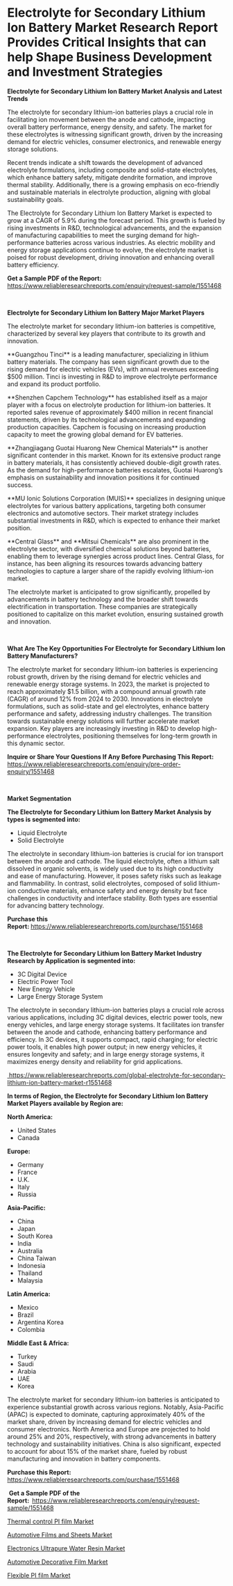<p><h1>Electrolyte for Secondary Lithium Ion Battery Market Research Report Provides Critical Insights that can help Shape Business Development and Investment Strategies</h1></p><p><strong>Electrolyte for Secondary Lithium Ion Battery Market Analysis and Latest Trends</strong></p>
<p><p>The electrolyte for secondary lithium-ion batteries plays a crucial role in facilitating ion movement between the anode and cathode, impacting overall battery performance, energy density, and safety. The market for these electrolytes is witnessing significant growth, driven by the increasing demand for electric vehicles, consumer electronics, and renewable energy storage solutions. </p><p>Recent trends indicate a shift towards the development of advanced electrolyte formulations, including composite and solid-state electrolytes, which enhance battery safety, mitigate dendrite formation, and improve thermal stability. Additionally, there is a growing emphasis on eco-friendly and sustainable materials in electrolyte production, aligning with global sustainability goals.</p><p>The Electrolyte for Secondary Lithium Ion Battery Market is expected to grow at a CAGR of 5.9% during the forecast period. This growth is fueled by rising investments in R&D, technological advancements, and the expansion of manufacturing capabilities to meet the surging demand for high-performance batteries across various industries. As electric mobility and energy storage applications continue to evolve, the electrolyte market is poised for robust development, driving innovation and enhancing overall battery efficiency.</p></p>
<p><strong>Get a Sample PDF of the Report:&nbsp;</strong> <a href="https://www.reliableresearchreports.com/enquiry/request-sample/1551468?utm_campaign=115&utm_medium=2&utm_source=Github&utm_content=ia&utm_term=01022025&utm_id=electrolyte-for-secondary-lithium-ion-battery">https://www.reliableresearchreports.com/enquiry/request-sample/1551468</a></p>
<p>&nbsp;</p>
<p><strong>Electrolyte for Secondary Lithium Ion Battery Major Market Players</strong></p>
<p><p>The electrolyte market for secondary lithium-ion batteries is competitive, characterized by several key players that contribute to its growth and innovation.</p><p>**Guangzhou Tinci** is a leading manufacturer, specializing in lithium battery materials. The company has seen significant growth due to the rising demand for electric vehicles (EVs), with annual revenues exceeding $500 million. Tinci is investing in R&D to improve electrolyte performance and expand its product portfolio.</p><p>**Shenzhen Capchem Technology** has established itself as a major player with a focus on electrolyte production for lithium-ion batteries. It reported sales revenue of approximately $400 million in recent financial statements, driven by its technological advancements and expanding production capacities. Capchem is focusing on increasing production capacity to meet the growing global demand for EV batteries.</p><p>**Zhangjiagang Guotai Huarong New Chemical Materials** is another significant contender in this market. Known for its extensive product range in battery materials, it has consistently achieved double-digit growth rates. As the demand for high-performance batteries escalates, Guotai Huarong’s emphasis on sustainability and innovation positions it for continued success.</p><p>**MU Ionic Solutions Corporation (MUIS)** specializes in designing unique electrolytes for various battery applications, targeting both consumer electronics and automotive sectors. Their market strategy includes substantial investments in R&D, which is expected to enhance their market position.</p><p>**Central Glass** and **Mitsui Chemicals** are also prominent in the electrolyte sector, with diversified chemical solutions beyond batteries, enabling them to leverage synergies across product lines. Central Glass, for instance, has been aligning its resources towards advancing battery technologies to capture a larger share of the rapidly evolving lithium-ion market.</p><p>The electrolyte market is anticipated to grow significantly, propelled by advancements in battery technology and the broader shift towards electrification in transportation. These companies are strategically positioned to capitalize on this market evolution, ensuring sustained growth and innovation.</p></p>
<p>&nbsp;</p>
<p><strong>What Are The Key Opportunities For Electrolyte for Secondary Lithium Ion Battery Manufacturers?</strong></p>
<p><p>The electrolyte market for secondary lithium-ion batteries is experiencing robust growth, driven by the rising demand for electric vehicles and renewable energy storage systems. In 2023, the market is projected to reach approximately $1.5 billion, with a compound annual growth rate (CAGR) of around 12% from 2024 to 2030. Innovations in electrolyte formulations, such as solid-state and gel electrolytes, enhance battery performance and safety, addressing industry challenges. The transition towards sustainable energy solutions will further accelerate market expansion. Key players are increasingly investing in R&D to develop high-performance electrolytes, positioning themselves for long-term growth in this dynamic sector.</p></p>
<p><strong>Inquire or Share Your Questions If Any Before Purchasing This Report:</strong> <a href="https://www.reliableresearchreports.com/enquiry/pre-order-enquiry/1551468?utm_campaign=115&utm_medium=2&utm_source=Github&utm_content=ia&utm_term=01022025&utm_id=electrolyte-for-secondary-lithium-ion-battery">https://www.reliableresearchreports.com/enquiry/pre-order-enquiry/1551468</a></p>
<p>&nbsp;</p>
<p><strong>Market Segmentation</strong></p>
<p><strong>The Electrolyte for Secondary Lithium Ion Battery Market Analysis by types is segmented into:</strong></p>
<p><ul><li>Liquid Electrolyte</li><li>Solid Electrolyte</li></ul></p>
<p><p>The electrolyte in secondary lithium-ion batteries is crucial for ion transport between the anode and cathode. The liquid electrolyte, often a lithium salt dissolved in organic solvents, is widely used due to its high conductivity and ease of manufacturing. However, it poses safety risks such as leakage and flammability. In contrast, solid electrolytes, composed of solid lithium-ion conductive materials, enhance safety and energy density but face challenges in conductivity and interface stability. Both types are essential for advancing battery technology.</p></p>
<p><strong>Purchase this Report:&nbsp;</strong><a href="https://www.reliableresearchreports.com/purchase/1551468?utm_campaign=115&utm_medium=2&utm_source=Github&utm_content=ia&utm_term=01022025&utm_id=electrolyte-for-secondary-lithium-ion-battery">https://www.reliableresearchreports.com/purchase/1551468</a></p>
<p>&nbsp;</p>
<p><strong>The Electrolyte for Secondary Lithium Ion Battery Market Industry Research by Application is segmented into:</strong></p>
<p><ul><li>3C Digital Device</li><li>Electric Power Tool</li><li>New Energy Vehicle</li><li>Large Energy Storage System</li></ul></p>
<p><p>The electrolyte in secondary lithium-ion batteries plays a crucial role across various applications, including 3C digital devices, electric power tools, new energy vehicles, and large energy storage systems. It facilitates ion transfer between the anode and cathode, enhancing battery performance and efficiency. In 3C devices, it supports compact, rapid charging; for electric power tools, it enables high power output; in new energy vehicles, it ensures longevity and safety; and in large energy storage systems, it maximizes energy density and reliability for grid applications.</p></p>
<p><a href="https://www.reliableresearchreports.com/global-electrolyte-for-secondary-lithium-ion-battery-market-r1551468?utm_campaign=115&utm_medium=2&utm_source=Github&utm_content=ia&utm_term=01022025&utm_id=electrolyte-for-secondary-lithium-ion-battery">&nbsp;https://www.reliableresearchreports.com/global-electrolyte-for-secondary-lithium-ion-battery-market-r1551468</a></p>
<p><strong>In terms of Region, the Electrolyte for Secondary Lithium Ion Battery Market Players available by Region are:</strong></p>
<p>
    <p> <strong> North America: </strong>
        <ul>
            <li>United States</li>
            <li>Canada</li>
        </ul>
        </p> 
    <p> <strong> Europe: </strong>
        <ul>
            <li>Germany</li>
            <li>France</li>
            <li>U.K.</li>
            <li>Italy</li>
            <li>Russia</li>
        </ul>
        </p> 
    <p> <strong> Asia-Pacific: </strong>
        <ul>
            <li>China</li>
            <li>Japan</li>
            <li>South Korea</li>
            <li>India</li>
            <li>Australia</li>
            <li>China Taiwan</li>
            <li>Indonesia</li>
            <li>Thailand</li>
            <li>Malaysia</li>
        </ul>
        </p> 
    <p> <strong> Latin America: </strong>
        <ul>
            <li>Mexico</li>
            <li>Brazil</li>
            <li>Argentina Korea</li>
            <li>Colombia</li>
        </ul>
        </p> 
    <p> <strong> Middle East & Africa: </strong>
        <ul>
            <li>Turkey</li>
            <li>Saudi</li>
            <li>Arabia</li>
            <li>UAE</li>
            <li>Korea</li>
        </ul>
    </p>
    </p>
<p><p>The electrolyte market for secondary lithium-ion batteries is anticipated to experience substantial growth across various regions. Notably, Asia-Pacific (APAC) is expected to dominate, capturing approximately 40% of the market share, driven by increasing demand for electric vehicles and consumer electronics. North America and Europe are projected to hold around 25% and 20%, respectively, with strong advancements in battery technology and sustainability initiatives. China is also significant, expected to account for about 15% of the market share, fueled by robust manufacturing and innovation in battery components.</p></p>
<p><strong>Purchase this Report: </strong><a href="https://www.reliableresearchreports.com/purchase/1551468?utm_campaign=115&utm_medium=2&utm_source=Github&utm_content=ia&utm_term=01022025&utm_id=electrolyte-for-secondary-lithium-ion-battery">https://www.reliableresearchreports.com/purchase/1551468</a></p>
<p>&nbsp;<strong>Get a Sample PDF of the Report:&nbsp;&nbsp;</strong><a href="https://www.reliableresearchreports.com/enquiry/request-sample/1551468?utm_campaign=115&utm_medium=2&utm_source=Github&utm_content=ia&utm_term=01022025&utm_id=electrolyte-for-secondary-lithium-ion-battery">https://www.reliableresearchreports.com/enquiry/request-sample/1551468</a></p>
<p><strong></strong></p>
<p><p><a href="https://github.com/akrachveslov/Market-Research-Report-List-1/blob/main/thermal-control-pi-film-market.md?utm_campaign=115&utm_medium=2&utm_source=Github&utm_content=ia&utm_term=01022025&utm_id=electrolyte-for-secondary-lithium-ion-battery">Thermal control PI film Market</a></p><p><a href="https://github.com/pimanoruman/Market-Research-Report-List-1/blob/main/automotive-films-and-sheets-market.md?utm_campaign=115&utm_medium=2&utm_source=Github&utm_content=ia&utm_term=01022025&utm_id=electrolyte-for-secondary-lithium-ion-battery">Automotive Films and Sheets Market</a></p><p><a href="https://github.com/arnoldannice0/Market-Research-Report-List-1/blob/main/electronics-ultrapure-water-resin-market.md?utm_campaign=115&utm_medium=2&utm_source=Github&utm_content=ia&utm_term=01022025&utm_id=electrolyte-for-secondary-lithium-ion-battery">Electronics Ultrapure Water Resin Market</a></p><p><a href="https://github.com/sungbruington660/Market-Research-Report-List-1/blob/main/automotive-decorative-film-market.md?utm_campaign=115&utm_medium=2&utm_source=Github&utm_content=ia&utm_term=01022025&utm_id=electrolyte-for-secondary-lithium-ion-battery">Automotive Decorative Film Market</a></p><p><a href="https://github.com/adyawafurber1/Market-Research-Report-List-1/blob/main/flexible-pi-film-market.md?utm_campaign=115&utm_medium=2&utm_source=Github&utm_content=ia&utm_term=01022025&utm_id=electrolyte-for-secondary-lithium-ion-battery">Flexible PI film Market</a></p></p>